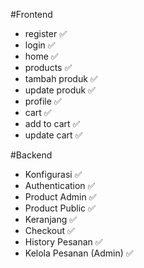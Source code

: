 #Frontend
- register ✅
- login ✅
- home ✅
- products ✅
- tambah produk ✅
- update produk ✅
- profile ✅
- cart ✅
- add to cart ✅
- update cart ✅

#Backend
- Konfigurasi ✅
- Authentication ✅
- Product Admin ✅
- Product Public ✅
- Keranjang ✅
- Checkout ✅
- History Pesanan ✅
- Kelola Pesanan (Admin) ✅

